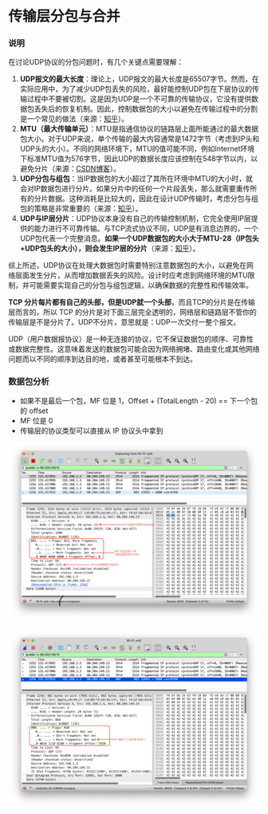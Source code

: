# 传输层分包与合并

### 说明

在讨论UDP协议的分包问题时，有几个关键点需要理解：

1. **UDP报文的最大长度**：理论上，UDP报文的最大长度是65507字节。然而，在实际应用中，为了减少UDP包丢失的风险，最好能控制UDP包在下层协议的传输过程中不要被切割。这是因为UDP是一个不可靠的传输协议，它没有提供数据包丢失后的恢复机制。因此，控制数据包的大小以避免在传输过程中的分割是一个常见的做法（来源：[知乎](https://zhuanlan.zhihu.com/p/454515997)）。
2. **MTU（最大传输单元）**：MTU是指通信协议的链路层上面所能通过的最大数据包大小。对于UDP来说，单个传输的最大内容通常是1472字节（考虑到IP头和UDP头的大小）。不同的网络环境下，MTU的值可能不同，例如Internet环境下标准MTU值为576字节，因此UDP的数据长度应该控制在548字节以内，以避免分片（来源：[CSDN博客](https://blog.csdn.net/qq_41453285/article/details/107236053)）。
3. **UDP分包与组包**：当IP数据包的大小超过了其所在环境中MTU的大小时，就会对IP数据包进行分片。如果分片中的任何一个片段丢失，那么就需要重传所有的分片数据。这种消耗是比较大的，因此在设计UDP传输时，考虑分包与组包的策略是非常重要的（来源：[知乎](https://zhuanlan.zhihu.com/p/555932919)）。
4. **UDP与IP层分片**：UDP协议本身没有自己的传输控制机制，它完全使用IP层提供的能力进行不可靠传输。与TCP流式协议不同，UDP是有消息边界的，一个UDP包代表一个完整消息。**如果一个UDP数据包的大小大于MTU-28（IP包头+UDP包头的大小），则会发生IP层的分片**（来源：[知乎](https://www.zhihu.com/question/68641339)）。

综上所述，UDP协议在处理大数据包时需要特别注意数据包的大小，以避免在网络层面发生分片，从而增加数据丢失的风险。设计时应考虑到网络环境的MTU限制，并可能需要实现自己的分包与组包逻辑，以确保数据的完整性和传输效率。

**TCP 分片每片都有自己的头部，但是UDP就一个头部**，而且TCP的分片是在传输层而言的，所以 TCP 的分片是对下面三层完全透明的，网络层和链路层不管你的传输层是不是分片了。UDP不分片，意思就是：UDP一次交付一整个报文。

UDP（用户数据报协议）是一种无连接的协议，它不保证数据包的顺序、可靠性或数据完整性。这意味着发送的数据包可能会因为网络拥堵、路由变化或其他网络问题而以不同的顺序到达目的地，或者甚至可能根本不到达。

### 数据包分析

- 如果不是最后一个包，MF 位是 1，Offset + (TotalLength - 20) == 下一个包的 offset
- MF 位是 0
- 传输层的协议类型可以直接从 IP 协议头中拿到

![Untitled](images/01.png)

![Untitled](images/02.png)
